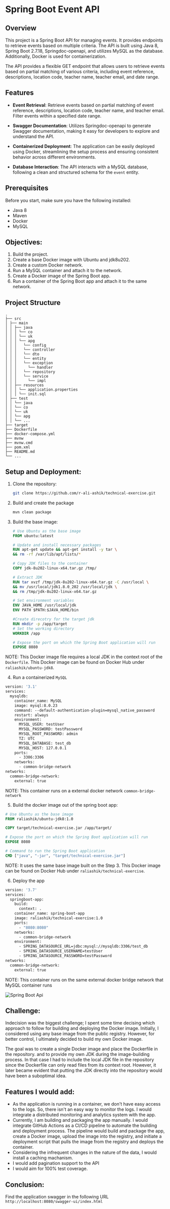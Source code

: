 # Spring Boot Event API

## Overview

This project is a Spring Boot API for managing events. 
It provides endpoints to retrieve events based on multiple criteria. 
The API is built using Java 8, Spring Boot 2.7.18, Springdoc-openapi, and utilizes MySQL as the database. Additionally, Docker is used for containerization.

The API provides a flexible GET endpoint that allows users to retrieve events based on partial matching of various criteria, including event reference, descriptions, location code, teacher name, teacher email, and date range. 

## Features

- **Event Retrieval**: Retrieve events based on partial matching of event reference, descriptions, location code, teacher name, and teacher email. Filter events within a specified date range.

- **Swagger Documentation**: Utilizes Springdoc-openapi to generate Swagger documentation, making it easy for developers to explore and understand the API.

- **Containerized Deployment**: The application can be easily deployed using Docker, streamlining the setup process and ensuring consistent behavior across different environments.

- **Database Interaction**: The API interacts with a MySQL database, following a clean and structured schema for the `event` entity.

## Prerequisites

Before you start, make sure you have the following installed:

- Java 8
- Maven
- Docker
- MySQL

## Objectives: 
1. Build the project.
2. Create a base Docker image with Ubuntu and jdk8u202.
3. Create a custom Docker network. 
4. Run a MySQL container and attach it to the network. 
5. Create a Docker image of the Spring Boot app. 
6. Run a container of the Spring Boot app and attach it to the same network.


## Project Structure
```
.
├── src
│ ├── main
│ │ ├── java
│ │ │ └── co
│ │ │ └── uk
│ │ │ └── apg
│ │ │   └── config
│ │ │   └── controller
│ │ │   └── dto
│ │ │   └── entity
│ │ │   └── exception
│ │ │     └── handler
│ │ │   └── repository
│ │ │   └── service
│ │ │     └── impl
│ │ ├── resources
│ │ │ └── application.properties
│ │ │ └── init.sql
│ ├── test
│ │ └── java
│ │ └── co
│ │ └── uk
│ │ └── apg
│ │ └── ...
├── target
├── Dockerfile
├── docker-compose.yml
├── mvnw
├── mvnw.cmd
├── pom.xml
├── README.md
└── ...
```

## Setup and Deployment: 

1. Clone the repository:

    ```bash
    git clone https://github.com/r-ali-ashik/technical-exercise.git
    ```
2. Build and create the package
    ```bash
    mvn clean package
    ```
3. Build the base image: 
    ```dockerfile
   # Use Ubuntu as the base image
   FROM ubuntu:latest

   # Update and install necessary packages
   RUN apt-get update && apt-get install -y tar \
   && rm -rf /var/lib/apt/lists/*

   # Copy JDK files to the container
   COPY jdk-8u202-linux-x64.tar.gz /tmp/

   # Extract JDK
   RUN tar xvzf /tmp/jdk-8u202-linux-x64.tar.gz -C /usr/local \
   && mv /usr/local/jdk1.8.0_202 /usr/local/jdk \
   && rm /tmp/jdk-8u202-linux-x64.tar.gz

   # Set environment variables
   ENV JAVA_HOME /usr/local/jdk
   ENV PATH $PATH:$JAVA_HOME/bin

   #Create direcotry for the target jdk
   RUN mkdir -p /app/target
   # Set the working directory
   WORKDIR /app

   # Expose the port on which the Spring Boot application will run
   EXPOSE 8080
   ```
NOTE: This Docker image file requires a local JDK in the context root of the `Dockerfile`. This Docker image can be found on Docker Hub under `raliashik/ubuntu-jdk8`.

4. Run a containerized `MySQL`
```dockerfile
version: '3.1'
services:
  mysqldb:
    container_name: MySQL
    image: mysql:8.0.23
    command: --default-authentication-plugin=mysql_native_password
    restart: always
    environment:
      MYSQL_USER: testUser
      MYSQL_PASSWORD: testPassword
      MYSQL_ROOT_PASSWORD: admin
      TZ: UTC
      MYSQL_DATABASE: test_db
      MYSQL_HOST: 127.0.0.1
    ports:
      - 3306:3306  
    networks:
      - common-bridge-network
networks:
  common-bridge-network:
    external: true
```
NOTE: This container runs on a external docker network `common-bridge-network`

5. Build the docker image out of the spring boot app: 
```dockerfile
# Use Ubuntu as the base image
FROM raliashik/ubuntu-jdk8:1.0

COPY target/technical-exercise.jar /app/target/

# Expose the port on which the Spring Boot application will run
EXPOSE 8080

# Command to run the Spring Boot application
CMD ["java", "-jar", "target/technical-exercise.jar"]
```
NOTE: It uses the same base image built on the Step 3. This Docker image can be found on Docker Hub under `raliashik/technical-exercise`.

6. Deploy the app
```dockerfile
version: '3.7'
services:
  springboot-app:
    build:
      context: .
    container_name: spring-boot-app
    image: raliashik/technical-exercise:1.0
    ports:
      - "8080:8080"
    networks:
      - common-bridge-network
    environment:
      - SPRING_DATASOURCE_URL=jdbc:mysql://mysqldb:3306/test_db
      - SPRING_DATASOURCE_USERNAME=testUser
      - SPRING_DATASOURCE_PASSWORD=testPassword
networks:
  common-bridge-network:
    external: true
```
NOTE: This container runs on the same external docker bridge network that MySQL container runs

![Spring Boot Api](/images/technical-exercise.png)

[//]: # (![Local Image]&#40;/src/main/resources/static/images/technical-exercise.png&#41;)

## Challenge:
Indecision was the biggest challenge; 
I spent some time decising which approach to follow for building and deploying the Docker image. 
Initially, I considered using any base image from the public registry. 
However, for better control, I ultimately decided to build my own Docker image.

The goal was to create a single Docker image and place the Dockerfile in the repository. 
and to provide my own JDK during the image-building process. 
In that case I had to include the local JDK file in the repository since the Dockerfile can only read files from its context root.
However, it later became evident that putting the JDK directly into the repository would have been a suboptimal idea.

## Features I would add: 
* As the application is running in a container, we don't have easy access to the logs. So, there isn't an easy way to monitor the logs. I would integrate a distributed monitoring and analytics system with the app.
* Currently, I am building and packaging the app manually. I would integrate GitHub Actions as a CI/CD pipeline to automate the building and deployment process. The pipeline would build and package the app, create a Docker image, upload the image into the registry, and initiate a deployment script that pulls the image from the registry and deploys the container.
* Considering the infrequent changes in the nature of the data, I would install a caching machanism.
* I would add pagination support to the API
* I would aim for 100% test coverage.

## Conclusion: 
Find the application swagger in the following URL 
`http://localhost:8080/swagger-ui/index.html`